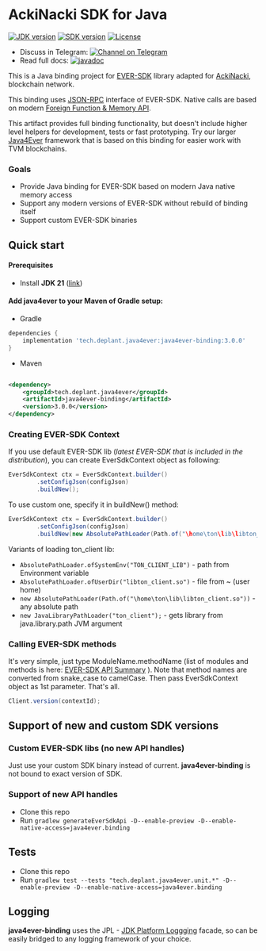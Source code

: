 # AckiNacki SDK for Java

[![JDK version](https://img.shields.io/badge/Java-21-green.svg)](https://shields.io/)
[![SDK version](https://img.shields.io/badge/EVER%20SDK-v1.45.0-orange)](https://github.com/tonlabs/ever-sdk)
[![License](https://img.shields.io/badge/License-Apache%202.0-brown.svg)](https://shields.io/)

* Discuss in
  Telegram: [![Channel on Telegram](https://img.shields.io/badge/chat-on%20telegram-9cf.svg)](https://t.me/deplant\_chat\_en)
* Read full
  docs: [![javadoc](https://javadoc.io/badge2/tech.deplant.java4ever/java4ever-binding/javadoc.svg)](https://javadoc.io/doc/tech.deplant.java4ever/java4ever-binding)

This is a Java binding project for
[EVER-SDK](https://github.com/tonlabs/ever-sdk) library adapted for 
[AckiNacki](https://everscale.network/), blockchain 
network.

This binding uses [JSON-RPC](https://github.com/tonlabs/ever-sdk/blob/master/docs/for-binding-developers/json_interface.md) interface of EVER-SDK.
Native calls are based on modern [Foreign Function & Memory API](https://openjdk.org/jeps/454).

This artifact provides full binding functionality, but doesn't include 
higher level helpers for development, tests or fast prototyping. Try our larger [Java4Ever](https://github.com/deplant/java4ever-framework) framework 
that is based on this binding for easier work with TVM blockchains.

### Goals

* Provide Java binding for EVER-SDK based on modern Java native memory access
* Support any modern versions of EVER-SDK without rebuild of binding itself
* Support custom EVER-SDK binaries

## Quick start

#### Prerequisites

* Install **JDK 21** ([link](https://adoptium.net/temurin/releases?version=20))

#### Add java4ever to your Maven of Gradle setup:

* Gradle

```groovy
dependencies {
    implementation 'tech.deplant.java4ever:java4ever-binding:3.0.0'
}
```

* Maven

```xml

<dependency>
    <groupId>tech.deplant.java4ever</groupId>
    <artifactId>java4ever-binding</artifactId>
    <version>3.0.0</version>
</dependency>
```

### Creating EVER-SDK Context

If you use default EVER-SDK lib (_latest EVER-SDK that is included in the distribution_), 
you can create EverSdkContext object as following:

```java
EverSdkContext ctx = EverSdkContext.builder()
        .setConfigJson(configJson)
        .buildNew();
```

To use custom one, specify it in buildNew() method:

```java
EverSdkContext ctx = EverSdkContext.builder()
        .setConfigJson(configJson)
        .buildNew(new AbsolutePathLoader(Path.of("\home\ton\lib\libton_client.so")));
```

Variants of loading ton_client lib:
* `AbsolutePathLoader.ofSystemEnv("TON_CLIENT_LIB")` - path from Environment variable
* `AbsolutePathLoader.ofUserDir("libton_client.so")` - file from ~ (user home)
* `new AbsolutePathLoader(Path.of("\home\ton\lib\libton_client.so"))` - any absolute path
* `new JavaLibraryPathLoader("ton_client");` - gets library from java.library.path JVM argument

### Calling EVER-SDK methods

It's very simple, just type ModuleName.methodName (list of modules and methods is here: [EVER-SDK API Summary](https://github.com/tonlabs/ever-sdk/blob/master/docs/SUMMARY.md) ). 
Note that method names are converted from snake_case to camelCase. Then pass EverSdkContext object as 1st parameter. That's all.

```java
Client.version(contextId);
```

## Support of new and custom SDK versions

### Custom EVER-SDK libs (no new API handles)

Just use your custom SDK binary instead of current. 
**java4ever-binding** is not bound to exact version of SDK.

### Support of new API handles

- Clone this repo
- Run `gradlew generateEverSdkApi -D--enable-preview -D--enable-native-access=java4ever.binding`


## Tests

- Clone this repo
- Run `gradlew test --tests "tech.deplant.java4ever.unit.*" -D--enable-preview -D--enable-native-access=java4ever.binding`

## Logging

**java4ever-binding** uses the JPL - [JDK Platform Loggging](https://openjdk.org/jeps/264) facade,
so can be easily bridged to any logging framework of your choice.